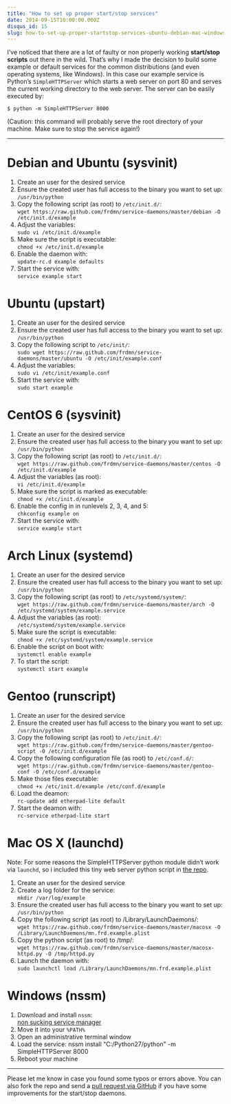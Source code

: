 ```yaml
---
title: "How to set up proper start/stop services"
date: 2014-09-15T10:00:00.000Z
disqus_id: 15
slug: how-to-set-up-proper-startstop-services-ubuntu-debian-mac-windows
---
```


I’ve noticed that there are a lot of faulty or non properly working **start/stop scripts** out there in the wild. That’s why I made the decision to build some example or default services for the common distributions (and even operating systems, like Windows). In this case our example service is Python’s `SimpleHTTPServer` which starts a web server on port 80 and serves the current working directory to the web server. The server can be easily executed by:

`$ python -m SimpleHTTPServer 8000`

(Caution: this command will probably serve the root directory of your machine. Make sure to stop the service again!)

---

# Debian and Ubuntu (sysvinit)

1. Create an user for the desired service
1. Ensure the created user has full access to the binary you want to set up:  
`/usr/bin/python`
1. Copy the following script (as root) to `/etc/init.d/`:  
`wget https://raw.github.com/frdmn/service-daemons/master/debian -O /etc/init.d/example`
1. Adjust the variables:  
`sudo vi /etc/init.d/example`
1. Make sure the script is executable:  
`chmod +x /etc/init.d/example`
1. Enable the daemon with:  
`update-rc.d example defaults`
1. Start the service with:  
`service example start`

# Ubuntu (upstart)

1. Create an user for the desired service  
1. Ensure the created user has full access to the binary you want to set up:
`/usr/bin/python`
1. Copy the following script to `/etc/init/`:  
`sudo wget https://raw.github.com/frdmn/service-daemons/master/ubuntu -O /etc/init/example.conf`
1. Adjust the variables:  
`sudo vi /etc/init/example.conf`
1. Start the service with:  
`sudo start example`

# CentOS 6 (sysvinit)

1. Create an user for the desired service  
1. Ensure the created user has full access to the binary you want to set up:  
`/usr/bin/python`
1. Copy the following script (as root) to `/etc/init.d/`:  
`wget https://raw.github.com/frdmn/service-daemons/master/centos -O /etc/init.d/example`
1. Adjust the variables (as root):  
`vi /etc/init.d/example`
1. Make sure the script is marked as executable:   
`chmod +x /etc/init.d/example`
1. Enable the config in in runlevels 2, 3, 4, and 5:  
`chkconfig example on`
1. Start the service with:  
`service example start`

# Arch Linux (systemd)

1. Create an user for the desired service  
1. Ensure the created user has full access to the binary you want to set up:  
`/usr/bin/python`
1. Copy the following script (as root) to `/etc/systemd/system/`:  
`wget https://raw.github.com/frdmn/service-daemons/master/arch -O /etc/systemd/system/example.service`
1. Adjust the variables (as root):  
`/etc/systemd/system/example.service`
1. Make sure the script is executable:  
`chmod +x /etc/systemd/system/example.service`
1. Enable the script on boot with:  
`systemctl enable example`
1. To start the script:  
`systemctl start example`

# Gentoo (runscript)

1. Create an user for the desired service  
1. Ensure the created user has full access to the binary you want to set up:  
`/usr/bin/python`
1. Copy the following script (as root) to `/etc/init.d/`:  
`wget https://raw.github.com/frdmn/service-daemons/master/gentoo-script -O /etc/init.d/example`
1. Copy the following configuration file (as root) to `/etc/conf.d/`:  
`wget https://raw.github.com/frdmn/service-daemons/master/gentoo-conf -O /etc/conf.d/example`
1. Make those files executable:  
`chmod +x /etc/init.d/example /etc/conf.d/example`
1. Load the deamon:  
`rc-update add etherpad-lite default`
1. Start the deamon with:  
`rc-service etherpad-lite start`

# Mac OS X (launchd)

Note: For some reasons the SimpleHTTPServer python module didn’t work via `launchd`, so i included this tiny web server python script in [the repo](https://raw.github.com/frdmn/service-daemons/master/macosx-httpd.py).

1. Create an user for the desired service  
1. Create a log folder for the service:  
`mkdir /var/log/example`
1. Ensure the created user has full access to the binary you want to set up:  
`/usr/bin/python`
1. Copy the following script (as root) to /Library/LaunchDaemons/:  
`wget https://raw.github.com/frdmn/service-daemons/master/macosx -O /Library/LaunchDaemons/mn.frd.example.plist`
1. Copy the python script (as root) to /tmp/:  
`wget https://raw.github.com/frdmn/service-daemons/master/macosx-httpd.py -O /tmp/httpd.py`
1. Launch the daemon with:  
`sudo launchctl load /Library/LaunchDaemons/mn.frd.example.plist`

# Windows (nssm)

1. Download and install `nssm`:  
[non sucking service manager](http://nssm.cc/)
1. Move it into your `%PATH%`
1. Open an administrative terminal window
1. Load the service:
nssm install "C:/Python27/python" -m SimpleHTTPServer 8000
1. Reboot your machine

---

Please let me know in case you found some typos or errors above. You can also fork the repo and send a [pull request via GitHub](https://github.com/frdmn/service-daemons) if you have some improvements for the start/stop daemons.
